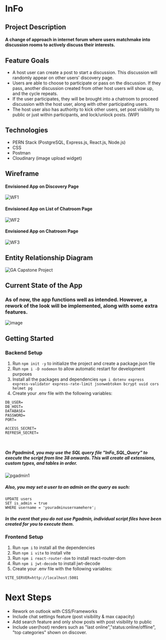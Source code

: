 # InFo
## Project Description
#### A change of approach in internet forum where users matchmake into discussion rooms to actively discuss their interests.

## Feature Goals
- A host user can create a post to start a discussion. This discussion will randomly appear on other users' discovery page.
- Users are able to choose to participate or pass on the discussion. If they pass, another discussion created from other host users will show up, and the cycle repeats.
- If the user participates, they will be brought into a chatroom to proceed discussion with the host user, along with other participating users.
- The host user also has authority to kick other users, set post visibility to public or just within participants, and lock/unlock posts. (WIP)


## Technologies
- PERN Stack (PostgreSQL, Express.js, React.js, Node.js)
- CSS
- Postman
- Cloudinary (image upload widget)

## Wireframe

#### Envisioned App on Discovery Page
![WF1](https://github.com/limcw20/InFo/assets/157563230/393c8991-a6e1-4032-b4ac-6d0968d16051)



#### Envisioned App on List of Chatroom Page
![WF2](https://github.com/limcw20/InFo/assets/157563230/675e0788-9278-48fc-a46b-9263ec8ded25)



#### Envisioned App on Chatroom Page
![WF3](https://github.com/limcw20/InFo/assets/157563230/fba245a5-d7f6-4e86-b650-f8ca0b7702fb)


## Entity Relationship Diagram
![GA Capstone Project](https://github.com/limcw20/InFo/assets/157563230/97d0486a-5cc3-4d96-b0f0-855a6106e9fd)


## Current State of the App

### As of now, the app functions well as intended. However, a rework of the look will be implemented, along with some extra features.

![image](https://github.com/limcw20/InFo/assets/157563230/d498aa4a-a949-4b59-ab51-3ebbd919f038)


## Getting Started

### Backend Setup

1. Run `npm init -y` to initialize the project and create a package.json file
2. Run `npm i -D nodemon` to allow automatic restart for development purposes
3. Install all the packages and dependencies `npm i dotenv express express-validator express-rate-limit jsonwebtoken bcrypt uuid cors helmet pg`
4. Create your .env file with the following variables:

```
DB_USER=
DB_HOST=
DATABASE=
PASSWORD=
PORT=

ACCESS_SECRET=
REFRESH_SECRET=

        
```

##### On Pgadmin4, you may use the SQL query file "InFo_SQL_Query" to execute the script from line 38 onwards. This will create all extensions, custom types, and tables in order.
![pgadmin1](https://github.com/limcw20/InFo/assets/157563230/ae141eda-6ed9-4f6b-9787-a74309aa259f)

##### Also, you may set a user to an admin on the query as such:

```
UPDATE users
SET is_admin = true
WHERE username = 'youradminusernamehere';
```
##### In the event that you do not use Pgadmin, individual script files have been created for you to execute them.

### Frontend Setup

1. Run `npm i` to install all the dependencies
2. Run `npm i vite` to install vite
3. Run `npm i react-router-dom` to install react-router-dom
4. Run `npm i jwt-decode` to install jwt-decode
5. Create your .env file with the following variables:

`VITE_SERVER=http://localhost:5001`

# Next Steps

- Rework on outlook with CSS/Frameworks
- Include chat settings feature (post visibility & max capacity)
- Add search feature and only show posts with post visibility to public
- Include user(host) renders such as "last online","status:online/offline", "top categories" shown on discover.




